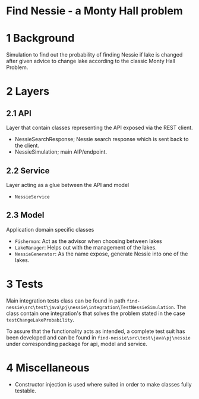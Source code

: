 Find Nessie - a Monty Hall problem
=============================

# 1 Background
Simulation to find out the probability of finding Nessie if lake is changed after given advice to change lake according to the classic Monty Hall Problem.

# 2 Layers
## 2.1 API
Layer that contain classes representing the API exposed via the REST client.
- NessieSearchResponse; Nessie search response which is sent back to the client.
- NessieSimulation; main AIP/endpoint.

## 2.2 Service
Layer acting as a glue between the API and model
- `NessieService`

## 2.3 Model
Application domain specific classes 

- `Fisherman`: Act as the advisor when choosing between lakes
- `LakeManager`: Helps out with the management of the lakes.
- `NessieGenerator`: As the name expose, generate Nessie into one of the lakes.

# 3 Tests
Main integration tests class can be found in path `find-nessie\src\test\java\pj\nessie\integration\TestNessieSimulation`. 
The class contain one integration's that solves the problem stated in the case `testChangeLakeProbability`.

To assure that the functionality acts as intended, a complete test suit has been developed and can be found in `find-nessie\src\test\java\pj\nessie` under corresponding package for api, model and service.

# 4 Miscellaneous
- Constructor injection is used where suited in order to make classes fully testable.